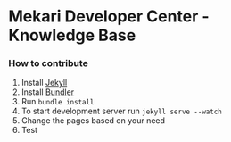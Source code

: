 # Mekari Developer Center - Knowledge Base

### How to contribute

1. Install [Jekyll](https://jekyllrb.com)
2. Install [Bundler](https://bundler.io)
3. Run `bundle install`
4. To start development server run `jekyll serve --watch`
5. Change the pages based on your need
6. Test
